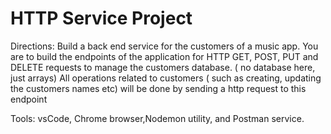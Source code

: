 # HTTP Service Project

Directions: 
Build a back end service for the customers of a music app. 
You are to build the endpoints of the application for HTTP GET, POST, PUT and DELETE requests to manage the customers database. ( no database here, just arrays)
All operations related to customers ( such as creating, updating the customers names etc) will be done by sending a http request to this endpoint

Tools: vsCode, Chrome browser,Nodemon utility, and Postman service.



